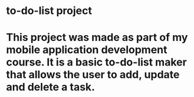 # to-do-list project

# This project was made as part of my mobile application development course. It is a basic to-do-list maker that allows the user to add, update and delete a task.
